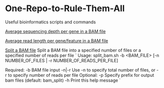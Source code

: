 # One-Repo-to-Rule-Them-All
Useful bioinformatics scripts and commands


[Average sequencing depth per gene in a BAM file](avg_gene_depth.sh)

[Average read length per gene/feature in a BAM file](avg_read_length.sh)

[Split a BAM file](split_bam.sh)
Split a BAM file into a specified number of files or a specified number of reads per file
`
Usage: split_bam.sh -b <BAM_FILE> [-n NUMBER_OF_FILES | -r NUMBER_OF_READS_PER_FILE]

Required:
  -b      BAM file input
  -n|-r   Use -n to specify total number of files, or -r to specify number of reads per file
Optional:
  -p      Specify prefix for output bam files (default: bam_split)
  -h      Print this help message
`
